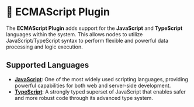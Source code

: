 # 📜 ECMAScript Plugin

The **ECMAScript Plugin** adds support for the **JavaScript** and **TypeScript** languages within the system. This
allows nodes to utilize JavaScript/TypeScript syntax to perform flexible and powerful data processing and logic
execution.

## Supported Languages

- **[JavaScript](https://www.ecma-international.org/publications-and-standards/standards/ecma-262)**: One of the most
  widely used scripting languages, providing powerful capabilities for both web and server-side development.
- **[TypeScript](https://www.typescriptlang.org/)**: A strongly typed superset of JavaScript that enables safer and more
  robust code through its advanced type system.
